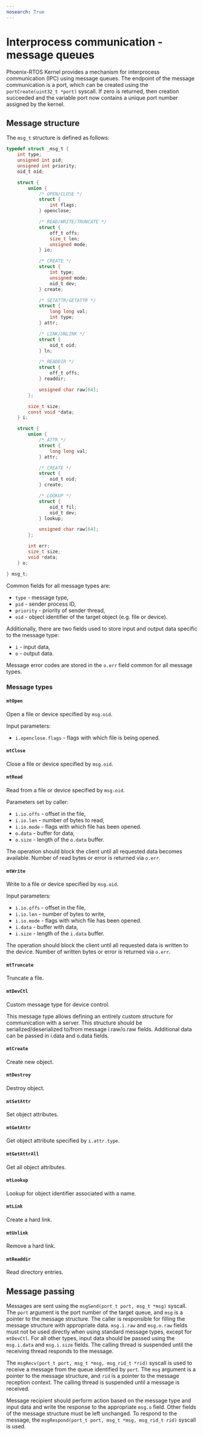 ```yaml
---
nosearch: True
---
```


# Interprocess communication - message queues

Phoenix-RTOS Kernel provides a mechanism for interprocess communication (IPC) using message queues. The endpoint of the
message communication is a port, which can be created using the `portCreate(uint32_t *port)` syscall. If zero is
returned, then creation succeeded and the variable port now contains a unique port number assigned by the kernel.

## Message structure

The `msg_t` structure is defined as follows:

```c
typedef struct _msg_t {
	int type;
	unsigned int pid;
	unsigned int priority;
	oid_t oid;

	struct {
		union {
			/* OPEN/CLOSE */
			struct {
				int flags;
			} openclose;

			/* READ/WRITE/TRUNCATE */
			struct {
				off_t offs;
				size_t len;
				unsigned mode;
			} io;

			/* CREATE */
			struct {
				int type;
				unsigned mode;
				oid_t dev;
			} create;

			/* SETATTR/GETATTR */
			struct {
				long long val;
				int type;
			} attr;

			/* LINK/UNLINK */
			struct {
				oid_t oid;
			} ln;

			/* READDIR */
			struct {
				off_t offs;
			} readdir;

			unsigned char raw[64];
		};

		size_t size;
		const void *data;
	} i;

	struct {
		union {
			/* ATTR */
			struct {
				long long val;
			} attr;

			/* CREATE */
			struct {
				oid_t oid;
			} create;

			/* LOOKUP */
			struct {
				oid_t fil;
				oid_t dev;
			} lookup;

			unsigned char raw[64];
		};

		int err;
		size_t size;
		void *data;
	} o;

} msg_t;
```

Common fields for all message types are:

- `type` - message type,
- `pid` - sender process ID,
- `priority` - priority of sender thread,
- `oid` - object identifier of the target object (e.g. file or device).

Additionally, there are two fields used to store input and output data specific to the message type:

- `i` - input data,
- `o` - output data.

Message error codes are stored in the `o.err` field common for all message types.

### Message types

#### `mtOpen`

Open a file or device specified by `msg.oid`.

Input parameters:

- `i.openclose.flags` - flags with which file is being opened.

#### `mtClose`

Close a file or device specified by `msg.oid`.

#### `mtRead`

Read from a file or device specified by `msg.oid`.

Parameters set by caller:

- `i.io.offs` - offset in the file,
- `i.io.len` - number of bytes to read,
- `i.io.mode` - flags with which file has been opened.
- `o.data` - buffer for data,
- `o.size` - length of the `o.data` buffer.

The operation should block the client until all requested data becomes available. Number of read bytes or error is
returned via `o.err`.

#### `mtWrite`

Write to a file or device specified by `msg.oid`.

Input parameters:

- `i.io.offs` - offset in the file,
- `i.io.len` - number of bytes to write,
- `i.io.mode` - flags with which file has been opened.
- `i.data` - buffer with data,
- `i.size` - length of the `i.data` buffer.

The operation should block the client until all requested data is written to the device. Number of written bytes or
error is returned via `o.err`.

#### `mtTruncate`

Truncate a file.

#### `mtDevCtl`

Custom message type for device control.

This message type allows defining an entirely custom structure for communication with a server. This structure should
be serialized/deserialized to/from message i.raw/o.raw fields. Additional data can be passed in i.data and o.data
fields.

#### `mtCreate`

Create new object.

#### `mtDestroy`

Destroy object.

#### `mtSetAttr`

Set object attributes.

#### `mtGetAttr`

Get object attribute specified by `i.attr.type`.

#### `mtGetAttrAll`

Get all object attributes.

#### `mtLookup`

Lookup for object identifier associated with a name.

#### `mtLink`

Create a hard link.

#### `mtUnlink`

Remove a hard link.

#### `mtReaddir`

Read directory entries.

## Message passing

Messages are sent using the `msgSend(port_t port, msg_t *msg)` syscall. The `port` argument is the port number of the
target queue, and `msg` is a pointer to the message structure. The caller is responsible for filling the message
structure with appropriate data. `msg.i.raw` and `msg.o.raw` fields must not be used directly when using standard
message types, except for `mtDevCtl`. For all other types, input data should be passed using the `msg.i.data`
and `msg.i.size` fields. The calling thread is suspended until the receiving thread responds to the message.

The `msgRecv(port_t port, msg_t *msg, msg_rid_t *rid)` syscall is used to receive a message from the queue identified by
`port`. The `msg` argument is a pointer to the message structure, and `rid` is a pointer to the message reception
context. The calling thread is suspended until a message is received.

Message recipient should perform action based on the message type and input data and write the response to the
appropriate `msg.o` field. Other fields of the message structure must be left unchanged. To respond to the message, the
`msgRespond(port_t port, msg_t *msg, msg_rid_t rid)` syscall is used.
